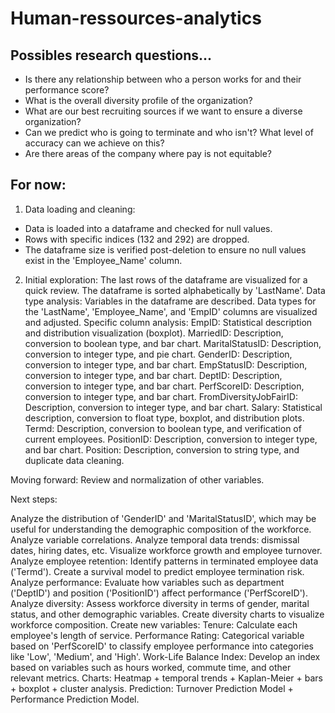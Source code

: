 # Human-ressources-analytics

## Possibles research questions...

- Is there any relationship between who a person works for and their performance score?
- What is the overall diversity profile of the organization?
- What are our best recruiting sources if we want to ensure a diverse organization?
- Can we predict who is going to terminate and who isn't? What level of accuracy can we achieve on this?
- Are there areas of the company where pay is not equitable?

## For now:

1. Data loading and cleaning:
- Data is loaded into a dataframe and checked for null values.
- Rows with specific indices (132 and 292) are dropped.
- The dataframe size is verified post-deletion to ensure no null values exist in the 'Employee_Name' column.

2. Initial exploration:
The last rows of the dataframe are visualized for a quick review.
The dataframe is sorted alphabetically by 'LastName'.
Data type analysis:
Variables in the dataframe are described.
Data types for the 'LastName', 'Employee_Name', and 'EmpID' columns are visualized and adjusted.
Specific column analysis:
EmpID: Statistical description and distribution visualization (boxplot).
MarriedID: Description, conversion to boolean type, and bar chart.
MaritalStatusID: Description, conversion to integer type, and pie chart.
GenderID: Description, conversion to integer type, and bar chart.
EmpStatusID: Description, conversion to integer type, and bar chart.
DeptID: Description, conversion to integer type, and bar chart.
PerfScoreID: Description, conversion to integer type, and bar chart.
FromDiversityJobFairID: Description, conversion to integer type, and bar chart.
Salary: Statistical description, conversion to float type, boxplot, and distribution plots.
Termd: Description, conversion to boolean type, and verification of current employees.
PositionID: Description, conversion to integer type, and bar chart.
Position: Description, conversion to string type, and duplicate data cleaning.

Moving forward:
Review and normalization of other variables.

Next steps:

Analyze the distribution of 'GenderID' and 'MaritalStatusID', which may be useful for understanding the demographic composition of the workforce.
Analyze variable correlations.
Analyze temporal data trends: dismissal dates, hiring dates, etc. Visualize workforce growth and employee turnover.
Analyze employee retention: Identify patterns in terminated employee data ('Termd'). Create a survival model to predict employee termination risk.
Analyze performance: Evaluate how variables such as department ('DeptID') and position ('PositionID') affect performance ('PerfScoreID').
Analyze diversity: Assess workforce diversity in terms of gender, marital status, and other demographic variables. Create diversity charts to visualize workforce composition.
Create new variables: Tenure: Calculate each employee's length of service. Performance Rating: Categorical variable based on 'PerfScoreID' to classify employee performance into categories like 'Low', 'Medium', and 'High'. Work-Life Balance Index: Develop an index based on variables such as hours worked, commute time, and other relevant metrics.
Charts: Heatmap + temporal trends + Kaplan-Meier + bars + boxplot + cluster analysis.
Prediction: Turnover Prediction Model + Performance Prediction Model.
